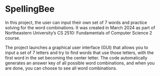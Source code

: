 # SpellingBee

In this project, the user can input their own set of 7 words and practice solving for the word combinations. It was created in March 2024 as part of Northeastern University’s CS 2510: Fundamentals of Computer Science 2 course.

The project launches a graphical user interface (GUI) that allows you to input a set of 7 letters and try to find words that use those letters, with the first word in the set becoming the center letter. The code automatically generates an answer key of all possible word combinations, and when you are done, you can choose to see all word combinations.
